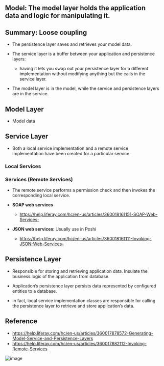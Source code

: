 ## Model: The model layer holds the application data and logic for manipulating it.

## Summary: Loose coupling

- The persistence layer saves and retrieves your model data.

- The service layer is a buffer between your application and persistence layers:

  - having it lets you swap out your persistence layer for a different implementation without modifying anything but the calls in the service layer.

- The model layer is in the model, while the service and persistence layers are in the service.

## Model Layer

- Model data

## Service Layer

- Both a local service implementation and a remote service implementation have been created for a particular service.

### Local Services

### Services (Remote Services)

- The remote service performs a permission check and then invokes the corresponding local service.

- **SOAP web services**

  - https://help.liferay.com/hc/en-us/articles/360018161151-SOAP-Web-Services-

- **JSON web services**: Usually use in Poshi

  - https://help.liferay.com/hc/en-us/articles/360018161111-Invoking-JSON-Web-Services-

## Persistence Layer

- Responsible for storing and retrieving application data. Insulate the business logic of the application from database. 

- Application’s persistence layer persists data represented by configured entities to a database. 

- In fact, local service implementation classes are responsible for calling the persistence layer to retrieve and store application’s data.

## Reference

- https://help.liferay.com/hc/en-us/articles/360017878572-Generating-Model-Service-and-Persistence-Layers
- https://help.liferay.com/hc/en-us/articles/360017882112-Invoking-Remote-Services

![image](https://github.com/Tim-Cao/pitot/blob/master/Layers%20Request.png)
